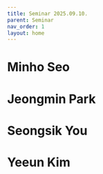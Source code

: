 ```yaml
---
title: Seminar 2025.09.10.
parent: Seminar
nav_order: 1
layout: home
---
```


# Minho Seo
# Jeongmin Park
# Seongsik You
# Yeeun Kim
